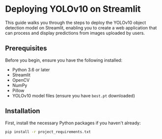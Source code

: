 # Deploying YOLOv10 on Streamlit

This guide walks you through the steps to deploy the YOLOv10 object detection model on Streamlit, enabling you to create a web application that can process and display predictions from images uploaded by users.

## Prerequisites

Before you begin, ensure you have the following installed:
- Python 3.6 or later
- Streamlit
- OpenCV
- NumPy
- Pillow
- YOLOv10 model files (ensure you have `best.pt` downloaded)

## Installation

First, install the necessary Python packages if you haven't already:

```sh
pip install -r project_requirements.txt